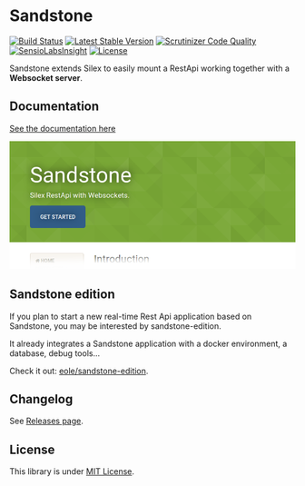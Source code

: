 # Sandstone

[![Build Status](https://travis-ci.org/eole-io/sandstone.svg?branch=dev)](https://travis-ci.org/eole-io/sandstone)
[![Latest Stable Version](https://poser.pugx.org/eole/sandstone/v/stable)](https://packagist.org/packages/eole/sandstone)
[![Scrutinizer Code Quality](https://scrutinizer-ci.com/g/eole-io/sandstone/badges/quality-score.png?b=master)](https://scrutinizer-ci.com/g/eole-io/sandstone/?branch=master)
[![SensioLabsInsight](https://insight.sensiolabs.com/projects/914c7d8f-a51a-4146-b211-44bcf81f5b48/mini.png)](https://insight.sensiolabs.com/projects/914c7d8f-a51a-4146-b211-44bcf81f5b48)
[![License](https://poser.pugx.org/eole/sandstone/license)](https://packagist.org/packages/eole/sandstone)


Sandstone extends Silex to easily mount a RestApi working together with a **Websocket server**.


## Documentation

[See the documentation here](https://eole-io.github.io/sandstone/)

[![Sandstone documentation](sandstone-documentation.png)](https://eole-io.github.io/sandstone/)


## Sandstone edition

If you plan to start a new real-time Rest Api application based on Sandstone,
you may be interested by sandstone-edition.

It already integrates a Sandstone application with a docker environment, a database, debug tools...

Check it out: [eole/sandstone-edition](https://github.com/eole-io/sandstone-edition).


## Changelog

See [Releases page](https://github.com/eole-io/sandstone/releases).


## License

This library is under [MIT License](LICENSE).
